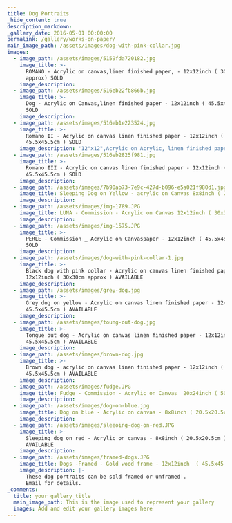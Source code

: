 ```yaml
---
title: Dog Portraits
_hide_content: true
description_markdown:
_gallery_date: 2016-05-01 00:00:00
permalink: /gallery/works-on-paper/
main_image_path: /assets/images/dog-with-pink-collar.jpg
images:
  - image_path: /assets/images/5159fda720182.jpg
    image_title: >-
      ROMANO - Acrylic on canvas,linen finished paper, - 12x12inch ( 30x30cm 
      approx) SOLD
    image_description:
  - image_path: /assets/images/516eb22fb866b.jpg
    image_title: >-
      Dog - Acrylic on Canvas,linen finished paper - 12x12inch ( 45.5x45.5cm )
      SOLD
    image_description:
  - image_path: /assets/images/516eb1e223524.jpg
    image_title: >-
      Romano II - Acrylic on canvas linen finished paper - 12x12inch (
      45.5x45.5cm ) SOLD
    image_description: '12"x12",Acrylic on Acrylic, linen finished paper, 2013'
  - image_path: /assets/images/516eb2825f981.jpg
    image_title: >-
      Romano III - Acrylic on canvas linen finished paper - 12x12inch (
      45.5x45.5cm ) SOLD
    image_description:
  - image_path: /assets/images/7b90ab73-7e9c-427d-b096-e5a021f980d1.jpg
    image_title: Sleeping Dog on Yellow - acrylic on Canvas 8x8inch ( 20x20cm ) AVAILABLE
    image_description:
  - image_path: /assets/images/img-1789.JPG
    image_title: LUNA - Commission - Acrylic on Canvas 12x12inch ( 30x30cm approx ) SOLD
    image_description:
  - image_path: /assets/images/img-1575.JPG
    image_title: >-
      PERLE - Commission _ Acrylic on Canvaspaper - 12x12inch ( 45.5x45.5cm )
      SOLD
    image_description:
  - image_path: /assets/images/dog-with-pink-collar-1.jpg
    image_title: >-
      Black dog with pink collar - Acrylic on canvas linen finished paper  -
      12x12inch ( 30x30cm approx ) AVAILABLE
    image_description:
  - image_path: /assets/images/grey-dog.jpg
    image_title: >-
      Grey dog on yellow - Acrylic on canvas linen finished paper - 12x12inch (
      45.5x45.5cm ) AVAILABLE
    image_description:
  - image_path: /assets/images/toung-out-dog.jpg
    image_title: >-
      Tongue out dog - Acrylic on canvas linen finished paper - 12x12inch (
      45.5x45.5cm ) AVAILABLE
    image_description:
  - image_path: /assets/images/brown-dog.jpg
    image_title: >-
      Brown dog - acrylic on canvas linen finished paper - 12x12inch (
      45.5x45.5cm ) AVAILABLE
    image_description:
  - image_path: /assets/images/fudge.JPG
    image_title: Fudge - Commission - Acrylic on Canvas  20x24inch ( 50x60cm ) SOLD
    image_description:
  - image_path: /assets/images/dog-on-blue.jpg
    image_title: Dog on blue - Acrylic on canvas - 8x8inch ( 20.5x20.5cm ) AVAILABLE
    image_description:
  - image_path: /assets/images/sleeoing-dog-on-red.JPG
    image_title: >-
      Sleeping dog on red - Acrylic on canvas - 8x8inch ( 20.5x20.5cm )
      AVAILABLE
    image_description:
  - image_path: /assets/images/framed-dogs.JPG
    image_title: Dogs -Framed - Gold wood frame - 12x12inch  ( 45.5x45.5cm ) AVAILABLE
    image_description: |-
      These dog portraits can be sold framed or unframed .
      Email for details.
_comments:
  title: your gallery title
  main_image_path: This is the image used to represent your gallery
  images: Add and edit your gallery images here
---
```

